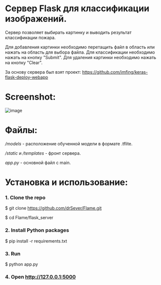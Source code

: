 # Сервер Flask для классификации изображений.
Сервер позволяет выбирать картинку и выводить результат классификации пожара. 

Для добавления картинки необходимо перетащить файл в область или нажать на область для выбора файла.
Для классификации необходимо нажать на кнопку "Submit". Для удаления картинки необходимо нажать на кнопку "Clear".

За основу сервера был взят проект:
https://github.com/imfing/keras-flask-deploy-webapp

# Screenshot:

![image](https://github.com/user-attachments/assets/003f8d31-8f63-4bca-af28-7b109b93c1ce)

# Файлы:
*/models* - расположение обученной модели в формате .tflite.

*/static* и */templates* - фронт сервера. 

*app.py* - основной файл с main. 

# Установка и использование:

### 1. Clone the repo
$ git clone https://github.com/drSever/Flame.git

$ cd Flame/flask_server

### 2. Install Python packages
$ pip install -r requirements.txt

### 3. Run
$ python app.py

### 4. Open http://127.0.0.1:5000


